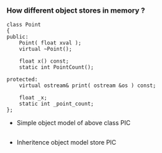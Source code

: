 ### How different object stores in memory ?

```
class Point
{
public:
	Point( float xval );
	virtual ~Point();
	
	float x() const;
	static int PointCount();

protected:
	virtual ostream& print( ostream &os ) const;

	float _x;
	static int _point_count;
};
```
- Simple object model of above class PIC
```
```
- Inheritence object model store PIC
